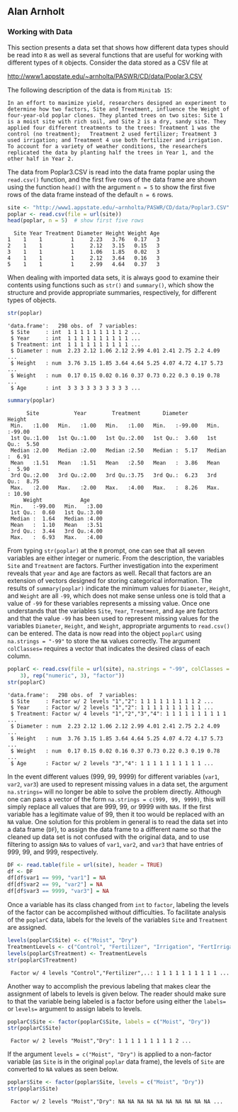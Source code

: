 ## Alan Arnholt

### Working with Data





This section presents a data set that shows how different data types should be read into `R` as well as several functions that are useful for working with different types of `R` objects.  Consider the data stored as a CSV file at

http://www1.appstate.edu/~arnholta/PASWR/CD/data/Poplar3.CSV


The following description of the data is from `Minitab 15`:

```
In an effort to maximize yield, researchers designed an experiment to determine how two factors, Site and Treatment, influence the Weight of four-year-old poplar clones. They planted trees on two sites: Site 1 is a moist site with rich soil, and Site 2 is a dry, sandy site. They applied four different treatments to the trees: Treatment 1 was the control (no treatment);   Treatment 2 used fertilizer; Treatment 3 used irrigation; and Treatment 4 use both fertilizer and irrigation. To account for a variety of weather conditions, the researchers replicated the data by planting half the trees in Year 1, and the other half in Year 2.
```

The data from Poplar3.CSV is read into the data frame poplar using the `read.csv()` function, and the first five rows of the data frame are shown using the function `head()` with the argument `n = 5` to show the first five rows of the data frame instead of the default `n = 6` rows.



```r
site <- "http://www1.appstate.edu/~arnholta/PASWR/CD/data/Poplar3.CSV"
poplar <- read.csv(file = url(site))
head(poplar, n = 5)  # show first five rows
```

```
  Site Year Treatment Diameter Height Weight Age
1    1    1         1     2.23   3.76   0.17   3
2    1    1         1     2.12   3.15   0.15   3
3    1    1         1     1.06   1.85   0.02   3
4    1    1         1     2.12   3.64   0.16   3
5    1    1         1     2.99   4.64   0.37   3
```


When dealing with imported data sets, it is always good to examine their contents using functions such as `str()` and `summary()`, which show the structure and provide appropriate summaries, respectively, for different types of objects.


```r
str(poplar)
```

```
'data.frame':	298 obs. of  7 variables:
 $ Site     : int  1 1 1 1 1 1 1 1 1 2 ...
 $ Year     : int  1 1 1 1 1 1 1 1 1 1 ...
 $ Treatment: int  1 1 1 1 1 1 1 1 1 1 ...
 $ Diameter : num  2.23 2.12 1.06 2.12 2.99 4.01 2.41 2.75 2.2 4.09 ...
 $ Height   : num  3.76 3.15 1.85 3.64 4.64 5.25 4.07 4.72 4.17 5.73 ...
 $ Weight   : num  0.17 0.15 0.02 0.16 0.37 0.73 0.22 0.3 0.19 0.78 ...
 $ Age      : int  3 3 3 3 3 3 3 3 3 3 ...
```

```r
summary(poplar)
```

```
      Site           Year        Treatment       Diameter          Height      
 Min.   :1.00   Min.   :1.00   Min.   :1.00   Min.   :-99.00   Min.   :-99.00  
 1st Qu.:1.00   1st Qu.:1.00   1st Qu.:2.00   1st Qu.:  3.60   1st Qu.:  5.50  
 Median :2.00   Median :2.00   Median :2.50   Median :  5.17   Median :  6.91  
 Mean   :1.51   Mean   :1.51   Mean   :2.50   Mean   :  3.86   Mean   :  5.90  
 3rd Qu.:2.00   3rd Qu.:2.00   3rd Qu.:3.75   3rd Qu.:  6.23   3rd Qu.:  8.75  
 Max.   :2.00   Max.   :2.00   Max.   :4.00   Max.   :  8.26   Max.   : 10.90  
     Weight            Age      
 Min.   :-99.00   Min.   :3.00  
 1st Qu.:  0.60   1st Qu.:3.00  
 Median :  1.64   Median :4.00  
 Mean   :  1.10   Mean   :3.51  
 3rd Qu.:  3.44   3rd Qu.:4.00  
 Max.   :  6.93   Max.   :4.00  
```


From typing `str(poplar)` at the `R` prompt, one can see that all seven variables are either integer or numeric.  From the description, the variables `Site` and `Treatment` are factors.  Further investigation into the experiment reveals that `year` and `Age` are factors as well. Recall that factors are an extension of vectors designed for storing categorical information.   The results of `summary(poplar)` indicate the minimum values for `Diameter`, `Height`, and `Weight` are all `-99`, which does not make sense unless one is told that a value of `-99` for these variables represents a missing value.  Once one understands that the variables `Site`, `Year`, `Treatment`, and `Age` are factors and that the value `-99` has been used to represent missing values for the variables `Diameter`, `Height`, and `Weight`, appropriate arguments to `read.csv()` can be entered.  The data is now read into the object `poplarC` using `na.strings = "-99"` to store the `NA` values correctly.  The argument `colClasses=` requires a vector that indicates the desired class of each column.


```r
poplarC <- read.csv(file = url(site), na.strings = "-99", colClasses = c(rep("factor", 
    3), rep("numeric", 3), "factor"))
str(poplarC)
```

```
'data.frame':	298 obs. of  7 variables:
 $ Site     : Factor w/ 2 levels "1","2": 1 1 1 1 1 1 1 1 1 2 ...
 $ Year     : Factor w/ 2 levels "1","2": 1 1 1 1 1 1 1 1 1 1 ...
 $ Treatment: Factor w/ 4 levels "1","2","3","4": 1 1 1 1 1 1 1 1 1 1 ...
 $ Diameter : num  2.23 2.12 1.06 2.12 2.99 4.01 2.41 2.75 2.2 4.09 ...
 $ Height   : num  3.76 3.15 1.85 3.64 4.64 5.25 4.07 4.72 4.17 5.73 ...
 $ Weight   : num  0.17 0.15 0.02 0.16 0.37 0.73 0.22 0.3 0.19 0.78 ...
 $ Age      : Factor w/ 2 levels "3","4": 1 1 1 1 1 1 1 1 1 1 ...
```


In the event different values (999, 99, 9999) for different variables (`var1`, `var2`, `var3`) are used to represent missing values in a data set, the argument `na.strings=` will no longer be able to solve the problem directly.  Although one can pass a vector of the form `na.strings = c(999, 99, 9999)`, this will simply replace all values that are 999,  99, or 9999 with `NA`s.  If the first variable has a legitimate value of 99, then it too would be replaced with an `NA` value.  One solution for this problem in general is to read the data set into a data frame (`DF`), to assign the data frame to a different name so that the cleaned up data set is not confused with the original data, and to use filtering to assign `NA`s to values of `var1`, `var2`, and `var3` that have entries of 999, 99, and 999, respectively.


```r
DF <- read.table(file = url(site), header = TRUE)
df <- DF
df[df$var1 == 999, "var1"] = NA
df[df$var2 == 99, "var2"] = NA
df[df$var3 == 9999, "var3"] = NA
```


Once a variable has its class changed from `int` to `factor`, labeling the levels of the factor can be accomplished without difficulties.  To facilitate analysis of the `poplarC` data, labels for the levels of the variables `Site` and `Treatment` are assigned.


```r
levels(poplarC$Site) <- c("Moist", "Dry")
TreatmentLevels <- c("Control", "Fertilizer", "Irrigation", "FertIrriga")
levels(poplarC$Treatment) <- TreatmentLevels
str(poplarC$Treatment)
```

```
 Factor w/ 4 levels "Control","Fertilizer",..: 1 1 1 1 1 1 1 1 1 1 ...
```


Another way to accomplish the previous labeling that makes clear the assignment of labels to levels is given below.  The reader should make sure to that the variable being labeled is a factor before using either the `labels=` or `levels=` argument to assign labels to levels.


```r
poplarC$Site <- factor(poplarC$Site, labels = c("Moist", "Dry"))
str(poplarC$Site)
```

```
 Factor w/ 2 levels "Moist","Dry": 1 1 1 1 1 1 1 1 1 2 ...
```


If the argument `levels = c("Moist", "Dry")` is applied to a non-factor variable (as `Site` is in the original `poplar` data frame), the levels of `Site` are converted to `NA` values as seen below.


```r
poplar$Site <- factor(poplar$Site, levels = c("Moist", "Dry"))
str(poplar$Site)
```

```
 Factor w/ 2 levels "Moist","Dry": NA NA NA NA NA NA NA NA NA NA ...
```

